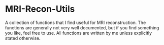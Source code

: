 # MRI-Recon-Utils
A collection of functions that I find useful for MRI reconstruction. The functions are generally not very well documented, but if you find something you like, feel free to use. All functions are written by me unless explicitly stated otherwise.
